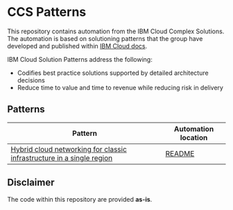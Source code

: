 # CCS Patterns

This repository contains automation from the IBM Cloud Complex Solutions.  The automation is based on solutioning patterns that the group have developed and published within [IBM Cloud docs](https://cloud.ibm.com/docs?tab=solutions).  

IBM Cloud Solution Patterns address the following:
 - Codifies best practice solutions supported by detailed architecture decisions
 - Reduce time to value and time to revenue while reducing risk in delivery

## Patterns

| Pattern    | Automation location |
| -------- | ------- |
| [Hybrid cloud networking for classic infrastructure in a single region](https://cloud.ibm.com/docs/pattern-network-vrf-only?topic=pattern-network-vrf-only-introduction)  | [README](./pattern-network-classic-single-zone)    |


## Disclaimer

The code within this repository are provided **as-is**.  